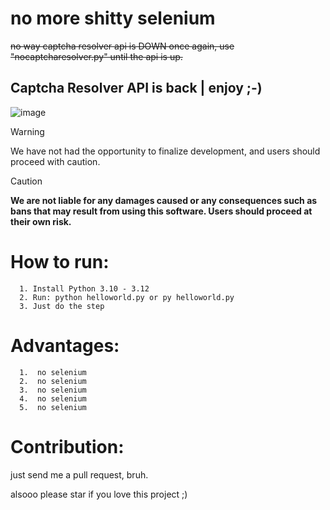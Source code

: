 # no more shitty selenium
~~no way captcha resolver api is DOWN once again, use "nocaptcharesolver.py" until the api is up.~~
## Captcha Resolver API is back | enjoy ;-)
![image](https://github.com/user-attachments/assets/81f5c238-d0d6-45c9-8aa7-3fe7f112730e)
> [!WARNING]  
> We have not had the opportunity to finalize development, and users should proceed with caution.

> [!CAUTION]
> **We are not liable for any damages caused or any consequences such as bans that may result from using this software. Users should proceed at their own risk.**
# How to run:
```
  1. Install Python 3.10 - 3.12
  2. Run: python helloworld.py or py helloworld.py
  3. Just do the step
```

# Advantages:
```
  1.  no selenium
  2.  no selenium
  3.  no selenium
  4.  no selenium
  5.  no selenium
```
# Contribution:
just send me a pull request, bruh.

alsooo please star if you love this project ;)
